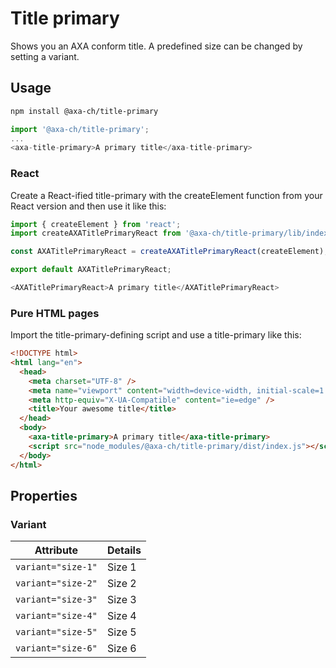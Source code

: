 # Title primary

Shows you an AXA conform title. A predefined size can be changed by setting a variant.

## Usage

```bash
npm install @axa-ch/title-primary
```

```js
import '@axa-ch/title-primary';
...
<axa-title-primary>A primary title</axa-title-primary>
```

### React

Create a React-ified title-primary with the createElement function from your React version and then use it like this:

```js
import { createElement } from 'react';
import createAXATitlePrimaryReact from '@axa-ch/title-primary/lib/index.react';

const AXATitlePrimaryReact = createAXATitlePrimaryReact(createElement);

export default AXATitlePrimaryReact;
```

```js
<AXATitlePrimaryReact>A primary title</AXATitlePrimaryReact>
```

### Pure HTML pages

Import the title-primary-defining script and use a title-primary like this:

```html
<!DOCTYPE html>
<html lang="en">
  <head>
    <meta charset="UTF-8" />
    <meta name="viewport" content="width=device-width, initial-scale=1.0" />
    <meta http-equiv="X-UA-Compatible" content="ie=edge" />
    <title>Your awesome title</title>
  </head>
  <body>
    <axa-title-primary>A primary title</axa-title-primary>
    <script src="node_modules/@axa-ch/title-primary/dist/index.js"></script>
  </body>
</html>
```

## Properties

### Variant

| Attribute          | Details |
| ------------------ | ------- |
| `variant="size-1"` | Size 1  |
| `variant="size-2"` | Size 2  |
| `variant="size-3"` | Size 3  |
| `variant="size-4"` | Size 4  |
| `variant="size-5"` | Size 5  |
| `variant="size-6"` | Size 6  |
